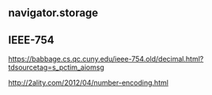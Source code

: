 ## navigator.storage

##  IEEE-754
https://babbage.cs.qc.cuny.edu/ieee-754.old/decimal.html?tdsourcetag=s_pctim_aiomsg

http://2ality.com/2012/04/number-encoding.html